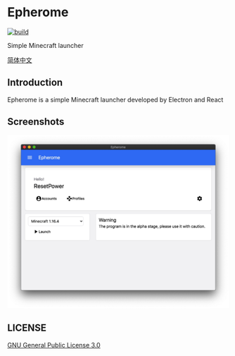 # Epherome

[![build](https://github.com/ResetPower/Epherome/actions/workflows/build.yml/badge.svg)](https://github.com/ResetPower/Epherome/actions/workflows/build.yml)

Simple Minecraft launcher

[简体中文](docs/README_zh_cn.md)

## Introduction

Epherome is a simple Minecraft launcher developed by Electron and React

## Screenshots

![alt](assets/HomePage_en_us.jpg)

## LICENSE

[GNU General Public License 3.0](LICENSE)
